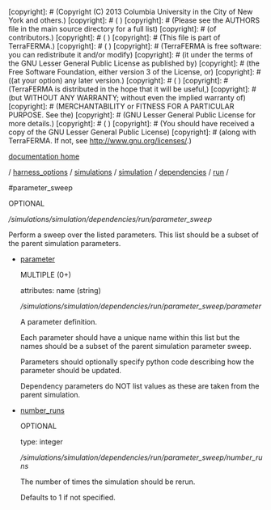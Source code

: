 [copyright]: # (Copyright (C) 2013 Columbia University in the City of New York and others.)
[copyright]: # ( )
[copyright]: # (Please see the AUTHORS file in the main source directory for a full list)
[copyright]: # (of contributors.)
[copyright]: # ( )
[copyright]: # (This file is part of TerraFERMA.)
[copyright]: # ( )
[copyright]: # (TerraFERMA is free software: you can redistribute it and/or modify)
[copyright]: # (it under the terms of the GNU Lesser General Public License as published by)
[copyright]: # (the Free Software Foundation, either version 3 of the License, or)
[copyright]: # ((at your option) any later version.)
[copyright]: # ( )
[copyright]: # (TerraFERMA is distributed in the hope that it will be useful,)
[copyright]: # (but WITHOUT ANY WARRANTY; without even the implied warranty of)
[copyright]: # (MERCHANTABILITY or FITNESS FOR A PARTICULAR PURPOSE. See the)
[copyright]: # (GNU Lesser General Public License for more details.)
[copyright]: # ( )
[copyright]: # (You should have received a copy of the GNU Lesser General Public License)
[copyright]: # (along with TerraFERMA. If not, see <http://www.gnu.org/licenses/>.)

[documentation home](Documentation)

/ [harness_options](../../../../../harness_options.md) / [simulations](../../../../simulations.md) / [simulation](../../../simulation.md) / [dependencies](../../dependencies.md) / [run](../run.md) /

#parameter_sweep

OPTIONAL 

*/simulations/simulation/dependencies/run/parameter_sweep*

Perform a sweep over the listed parameters.  This list should be a subset of the parent simulation parameters.

* [parameter](parameter_sweep/parameter.md "child")

    MULTIPLE (0+) 

    attributes: name (string) 

    */simulations/simulation/dependencies/run/parameter_sweep/parameter*

    A parameter definition.
    
    Each parameter should have a unique name within this list but the 
    names should be a subset of the parent simulation parameter sweep.
    
    Parameters should optionally specify
    python code describing how the parameter should be updated.
    
    Dependency parameters do NOT list values as these are taken from the parent simulation.

* [number_runs](parameter_sweep/number_runs.md "child")

    OPTIONAL 

    type: integer

    */simulations/simulation/dependencies/run/parameter_sweep/number_runs*

    The number of times the simulation should be rerun.
    
    Defaults to 1 if not specified.

[autogenerated]: # (This file was automatically generated from the schema file:/home/cwilson/repos/github/TerraFERMA/TerraFERMA/buckettools/schemas/simulations.rng.)

